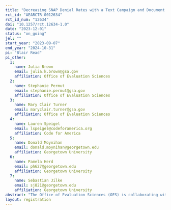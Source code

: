 ```yaml
---
title: "Decreasing SNAP Denial Rates with a Text Campaign and Document Uploader"
rct_id: "AEARCTR-0012634"
rct_id_num: "12634"
doi: "10.1257/rct.12634-1.0"
date: "2023-12-01"
status: "on_going"
jel: ""
start_year: "2023-09-07"
end_year: "2024-10-31"
pi: "Blair Read"
pi_other:
  1:
    name: Julia Brown
    email: julia.k.brown@gsa.gov
    affiliation: Office of Evaluation Sciences
  2:
    name: Stephanie Permut
    email: stephanie.permut@gsa.gov
    affiliation: Office of Evaluation Sciences
  3:
    name: Mary Clair Turner
    email: maryclair.turner@gsa.gov
    affiliation: Office of Evaluation Sciences
  4:
    name: Lauren Speigel
    email: lspeigel@codeforamerica.org
    affiliation: Code for America
  5:
    name: Donald Moynihan
    email: donald.moynihan@georgetown.edu
    affiliation: Georgetown University
  6:
    name: Pamela Herd
    email: ph627@georgetown.edu
    affiliation: Georgetown University
  7:
    name: Sebastian Jilke
    email: sj821@georgetown.edu
    affiliation: Georgetown University
abstract: "The Office of Evaluation Sciences (OES) is collaborating with Code for America (CfA) and a state partner to evaluate the effectiveness of a text message campaign encouraging use of a new online document uploader to submit required documents for Supplemental Nutrition Assistance Program (SNAP) applications. The campaign is designed to make it easier to submit verification documents, reduce procedural denials, and increase access to benefits for eligible applicants. These findings will help identify strategies to decrease SNAP procedural denial rates, which can be scaled across other US states and possibly other public benefits programs. Conditional on data availability, this project will also build evidence on equitable outcomes by answering to what extent the intervention increased access to SNAP resources among underserved groups."
layout: registration
---
```


